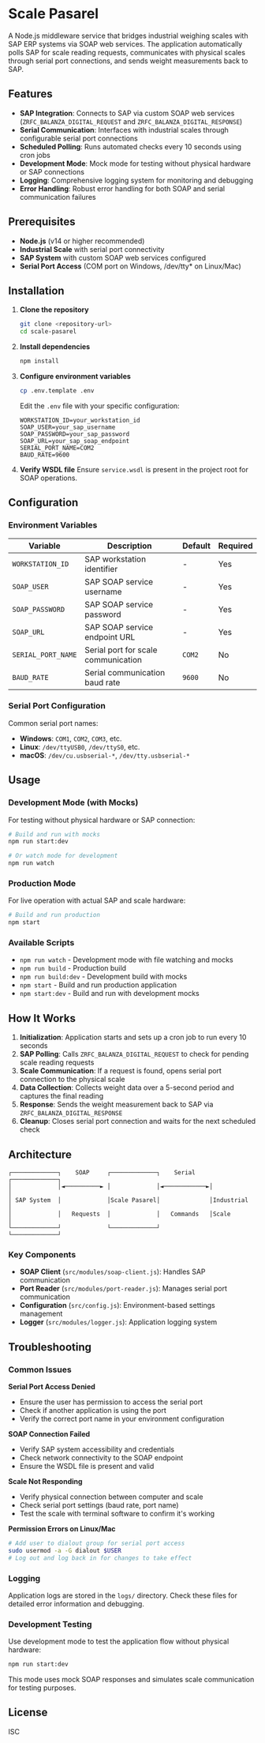 # Scale Pasarel

A Node.js middleware service that bridges industrial weighing scales with SAP ERP systems via SOAP web services. The application automatically polls SAP for scale reading requests, communicates with physical scales through serial port connections, and sends weight measurements back to SAP.

## Features

- **SAP Integration**: Connects to SAP via custom SOAP web services (`ZRFC_BALANZA_DIGITAL_REQUEST` and `ZRFC_BALANZA_DIGITAL_RESPONSE`)
- **Serial Communication**: Interfaces with industrial scales through configurable serial port connections
- **Scheduled Polling**: Runs automated checks every 10 seconds using cron jobs
- **Development Mode**: Mock mode for testing without physical hardware or SAP connections
- **Logging**: Comprehensive logging system for monitoring and debugging
- **Error Handling**: Robust error handling for both SOAP and serial communication failures

## Prerequisites

- **Node.js** (v14 or higher recommended)
- **Industrial Scale** with serial port connectivity
- **SAP System** with custom SOAP web services configured
- **Serial Port Access** (COM port on Windows, /dev/tty* on Linux/Mac)

## Installation

1. **Clone the repository**
   ```bash
   git clone <repository-url>
   cd scale-pasarel
   ```

2. **Install dependencies**
   ```bash
   npm install
   ```

3. **Configure environment variables**
   ```bash
   cp .env.template .env
   ```
   
   Edit the `.env` file with your specific configuration:
   ```env
   WORKSTATION_ID=your_workstation_id
   SOAP_USER=your_sap_username
   SOAP_PASSWORD=your_sap_password
   SOAP_URL=your_sap_soap_endpoint
   SERIAL_PORT_NAME=COM2
   BAUD_RATE=9600
   ```

4. **Verify WSDL file**
   Ensure `service.wsdl` is present in the project root for SOAP operations.

## Configuration

### Environment Variables

| Variable | Description | Default | Required |
|----------|-------------|---------|----------|
| `WORKSTATION_ID` | SAP workstation identifier | - | Yes |
| `SOAP_USER` | SAP SOAP service username | - | Yes |
| `SOAP_PASSWORD` | SAP SOAP service password | - | Yes |
| `SOAP_URL` | SAP SOAP service endpoint URL | - | Yes |
| `SERIAL_PORT_NAME` | Serial port for scale communication | `COM2` | No |
| `BAUD_RATE` | Serial communication baud rate | `9600` | No |

### Serial Port Configuration

Common serial port names:
- **Windows**: `COM1`, `COM2`, `COM3`, etc.
- **Linux**: `/dev/ttyUSB0`, `/dev/ttyS0`, etc.
- **macOS**: `/dev/cu.usbserial-*`, `/dev/tty.usbserial-*`

## Usage

### Development Mode (with Mocks)

For testing without physical hardware or SAP connection:

```bash
# Build and run with mocks
npm run start:dev

# Or watch mode for development
npm run watch
```

### Production Mode

For live operation with actual SAP and scale hardware:

```bash
# Build and run production
npm start
```

### Available Scripts

- `npm run watch` - Development mode with file watching and mocks
- `npm run build` - Production build
- `npm run build:dev` - Development build with mocks
- `npm start` - Build and run production application
- `npm start:dev` - Build and run with development mocks

## How It Works

1. **Initialization**: Application starts and sets up a cron job to run every 10 seconds
2. **SAP Polling**: Calls `ZRFC_BALANZA_DIGITAL_REQUEST` to check for pending scale reading requests
3. **Scale Communication**: If a request is found, opens serial port connection to the physical scale
4. **Data Collection**: Collects weight data over a 5-second period and captures the final reading
5. **Response**: Sends the weight measurement back to SAP via `ZRFC_BALANZA_DIGITAL_RESPONSE`
6. **Cleanup**: Closes serial port connection and waits for the next scheduled check

## Architecture

```
┌─────────────┐    SOAP     ┌─────────────┐    Serial    ┌─────────────┐
│             │◄──────────► │             │◄────────────►│             │
│ SAP System  │             │Scale Pasarel│              │Industrial   │
│             │   Requests  │             │   Commands   │Scale        │
└─────────────┘             └─────────────┘              └─────────────┘
```

### Key Components

- **SOAP Client** (`src/modules/soap-client.js`): Handles SAP communication
- **Port Reader** (`src/modules/port-reader.js`): Manages serial port communication
- **Configuration** (`src/config.js`): Environment-based settings management
- **Logger** (`src/modules/logger.js`): Application logging system

## Troubleshooting

### Common Issues

**Serial Port Access Denied**
- Ensure the user has permission to access the serial port
- Check if another application is using the port
- Verify the correct port name in your environment configuration

**SOAP Connection Failed**
- Verify SAP system accessibility and credentials
- Check network connectivity to the SOAP endpoint
- Ensure the WSDL file is present and valid

**Scale Not Responding**
- Verify physical connection between computer and scale
- Check serial port settings (baud rate, port name)
- Test the scale with terminal software to confirm it's working

**Permission Errors on Linux/Mac**
```bash
# Add user to dialout group for serial port access
sudo usermod -a -G dialout $USER
# Log out and log back in for changes to take effect
```

### Logging

Application logs are stored in the `logs/` directory. Check these files for detailed error information and debugging.

### Development Testing

Use development mode to test the application flow without physical hardware:
```bash
npm run start:dev
```

This mode uses mock SOAP responses and simulates scale communication for testing purposes.

## License

ISC